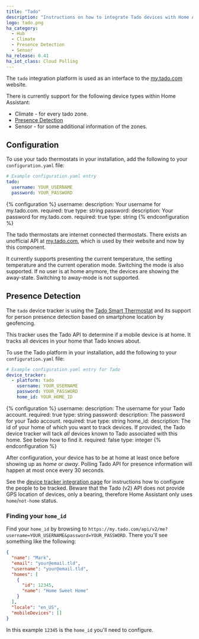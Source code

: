 ```yaml
---
title: "Tado"
description: "Instructions on how to integrate Tado devices with Home Assistant."
logo: tado.png
ha_category:
  - Hub
  - Climate
  - Presence Detection
  - Sensor
ha_release: 0.41
ha_iot_class: Cloud Polling
---
```


The `tado` integration platform is used as an interface to the [my.tado.com](https://my.tado.com/webapp/#/account/sign-in) website.

There is currently support for the following device types within Home Assistant:

- Climate - for every tado zone.
- [Presence Detection](#presence-detection)
- Sensor - for some additional information of the zones.

## Configuration

To use your tado thermostats in your installation, add the following to your `configuration.yaml` file:

```yaml
# Example configuration.yaml entry
tado:
  username: YOUR_USERNAME
  password: YOUR_PASSWORD
```

{% configuration %}
username:
  description: Your username for my.tado.com.
  required: true
  type: string
password:
  description: Your password for my.tado.com.
  required: true
  type: string
{% endconfiguration %}

The tado thermostats are internet connected thermostats. There exists an unofficial API at [my.tado.com](https://my.tado.com/webapp/#/account/sign-in), which is used by their website and now by this component.

It currently supports presenting the current temperature, the setting temperature and the current operation mode. Switching the mode is also supported. If no user is at home anymore, the devices are showing the away-state. Switching to away-mode is not supported.

## Presence Detection

The `tado` device tracker is using the [Tado Smart Thermostat](https://www.tado.com/) and its support for person presence detection based on smartphone location by geofencing.

This tracker uses the Tado API to determine if a mobile device is at home. It tracks all devices in your home that Tado knows about.

To use the Tado platform in your installation, add the following to your `configuration.yaml` file:

```yaml
# Example configuration.yaml entry for Tado
device_tracker:
  - platform: tado
    username: YOUR_USERNAME
    password: YOUR_PASSWORD
    home_id: YOUR_HOME_ID
```

{% configuration %}
username:
  description: The username for your Tado account.
  required: true
  type: string
password:
  description: The password for your Tado account.
  required: true
  type: string
home_id:
  description: The id of your home of which you want to track devices. If provided, the Tado device tracker will tack *all* devices known to Tado associated with this home. See below how to find it.
  required: false
  type: integer
{% endconfiguration %}

After configuration, your device has to be at home at least once before showing up as *home* or *away*.
Polling Tado API for presence information will happen at most once every 30 seconds.

See the [device tracker integration page](/integrations/device_tracker/) for instructions how to configure the people to be tracked. Beware that the Tado (v2) API does not provide GPS location of devices, only a bearing, therefore Home Assistant only uses `home`/`not-home` status.

### Finding your `home_id`

Find your `home_id` by browsing to `https://my.tado.com/api/v2/me?username=YOUR_USERNAME&password=YOUR_PASSWORD`. There you'll see something like the following:

```json
{
  "name": "Mark",
  "email": "your@email.tld",
  "username": "your@email.tld",
  "homes": [
    {
      "id": 12345,
      "name": "Home Sweet Home"
    }
  ],
  "locale": "en_US",
  "mobileDevices": []
}
```

In this example `12345` is the `home_id` you'll need to configure.

